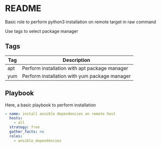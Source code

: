 # README

Basic role to perform python3 installation on remote target in raw command

Use tags to select package manager

## Tags

| Tag | Description                                   |
|-----|-----------------------------------------------|
| apt | Perform installation with apt package manager |
| yum | Perform installation with yum package manager |

## Playbook

Here, a basic playbook to perform installation

```yaml
- name: install ansible dependencies on remote host
  hosts:
    - all
  strategy: free
  gather_facts: no
  roles:
    - ansible_dependencies
````
